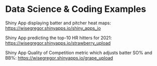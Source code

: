 # Data Science & Coding Examples

Shiny App displaying batter and pitcher heat maps: https://wisegregor.shinyapps.io/shiny_apps_io

Shiny App predicting the top-10 HR hitters for 2021: https://wisegregor.shinyapps.io/strawberry_upload

Shiny App Quality of Competition metric which adjusts batter SO% and BB%: https://wisegregor.shinyapps.io/grape_upload
